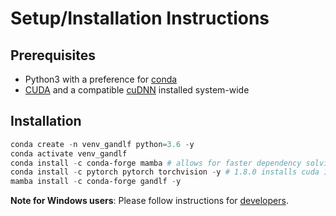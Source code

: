 # Setup/Installation Instructions

## Prerequisites

- Python3 with a preference for [conda](https://www.anaconda.com/)
- [CUDA](https://developer.nvidia.com/cuda-download) and a compatible [cuDNN](https://developer.nvidia.com/cudnn) installed system-wide

## Installation

```powershell
conda create -n venv_gandlf python=3.6 -y
conda activate venv_gandlf
conda install -c conda-forge mamba # allows for faster dependency solving
conda install -c pytorch pytorch torchvision -y # 1.8.0 installs cuda 10.2 by default, personalize based on your cuda/driver availability via https://pytorch.org/get-started/locally/
mamba install -c conda-forge gandlf -y
```

**Note for Windows users**: Please follow instructions for [developers](./extending).
